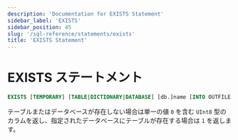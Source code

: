 ```yaml
---
description: 'Documentation for EXISTS Statement'
sidebar_label: 'EXISTS'
sidebar_position: 45
slug: '/sql-reference/statements/exists'
title: 'EXISTS Statement'
---
```





# EXISTS ステートメント

```sql
EXISTS [TEMPORARY] [TABLE|DICTIONARY|DATABASE] [db.]name [INTO OUTFILE filename] [FORMAT format]
```

テーブルまたはデータベースが存在しない場合は単一の値 `0` を含む `UInt8` 型のカラムを返し、指定されたデータベースにテーブルが存在する場合は `1` を返します。
